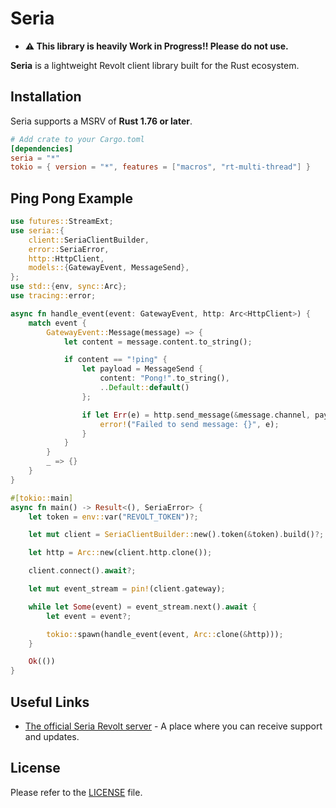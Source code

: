 # Seria

- **⚠️ This library is heavily Work in Progress!! Please do not use.**

**Seria** is a lightweight Revolt client library built for the Rust ecosystem.

## Installation

Seria supports a MSRV of **Rust 1.76 or later**.

```toml
# Add crate to your Cargo.toml
[dependencies]
seria = "*"
tokio = { version = "*", features = ["macros", "rt-multi-thread"] }
```

## Ping Pong Example

```rs
use futures::StreamExt;
use seria::{
    client::SeriaClientBuilder,
    error::SeriaError,
    http::HttpClient,
    models::{GatewayEvent, MessageSend},
};
use std::{env, sync::Arc};
use tracing::error;

async fn handle_event(event: GatewayEvent, http: Arc<HttpClient>) {
    match event {
        GatewayEvent::Message(message) => {
            let content = message.content.to_string();

            if content == "!ping" {
                let payload = MessageSend {
                    content: "Pong!".to_string(),
                    ..Default::default()
                };

                if let Err(e) = http.send_message(&message.channel, payload).await {
                    error!("Failed to send message: {}", e);
                }
            }
        }
        _ => {}
    }
}

#[tokio::main]
async fn main() -> Result<(), SeriaError> {
    let token = env::var("REVOLT_TOKEN")?;

    let mut client = SeriaClientBuilder::new().token(&token).build()?;

    let http = Arc::new(client.http.clone());

    client.connect().await?;

    let mut event_stream = pin!(client.gateway);

    while let Some(event) = event_stream.next().await {
        let event = event?;

        tokio::spawn(handle_event(event, Arc::clone(&http)));
    }

    Ok(())
}
```

## Useful Links

- [The official Seria Revolt server]() - A place where you can receive support and updates.

## License

Please refer to the [LICENSE](https://github.com/reinacchi/seria/blob/dev/LICENSE) file.
